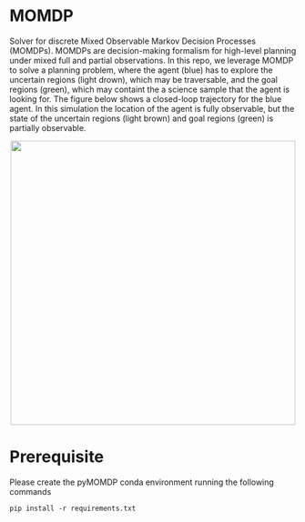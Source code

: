 # MOMDP
Solver for discrete Mixed Observable Markov Decision Processes (MOMDPs).  MOMDPs are decision-making formalism for high-level planning under mixed full and partial observations. In this repo, we leverage MOMDP to solve a planning problem, where the agent (blue) has to explore the uncertain regions (light drown), which may be traversable, and the goal regions (green), which may containt the a science sample that the agent is looking for. The figure below shows a closed-loop trajectory for the blue agent. In this simulation the location of the agent is fully observable, but the state of the uncertain regions (light brown) and goal regions (green) is partially observable.

<p align="center">
<img src="https://github.com/urosolia/MOMDP/blob/main/trajectory.gif" width="500" />
</p>



# Prerequisite 

Please create the pyMOMDP conda environment running the following commands

```
pip install -r requirements.txt
```